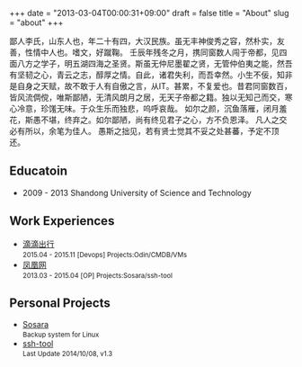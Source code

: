 +++
date = "2013-03-04T00:00:31+09:00"
draft = false
title = "About"
slug = "about"
+++

鄙人李氏，山东人也，年二十有四，大汉民族。虽无丰神俊秀之容，然朴实，友善，性情中人也。嗜文，好蹴鞠。
壬辰年残冬之月，携同窗数人闯于帝都，见四面八方之学子，明五湖四海之圣贤。斯虽无仲尼墨翟之贤，无管仲伯夷之能，然吾有坚韧之心，青云之志，醇厚之情。自此，诸君失利，而吾幸然。小生不佞，知非是自身之天赋，故不敢于人有自傲之言，从IT。甚累，不复爱也。昔君同窗数百，皆风流倜傥，唯斯鄙陋，无清风朗月之居，无天子帝都之籍。独以无知己而交，寒心冷意，珍馐无味。于众生乐而独悲，呜呼哀哉。
如尔之颜，沉鱼落雁，闭月羞花，斯愚不堪，终弃之。如尔鄙陋，尚有终见君子之心，方不负恩泽。
凡人之交必有所以，余笔为佳人。
愚斯之拙见，若有贤士觉其不妥之处甚蕃，予定不顶还。

## Educatoin

* 2009 - 2013 Shandong University of Science and Technology

## Work Experiences

<ul>
<li><a href="" target="_blank">滴滴出行</a><br>
<small>2015.04 - 2015.11 [Devops] 
Projects:Odin/CMDB/VMs</small></li>
<li><a href="" target="_blank">凤凰网</a><br>
<small>2013.03 - 2015.04 [OP] 
Projects:Sosara/ssh-tool</small></li>
</ul>

## Personal Projects


<ul>
<li><a href="" target="_blank">Sosara</a><br>
<small>Backup system for Linux</small></li>
<li><a href="" target="_blank">ssh-tool</a><br>
<small>Last Update 2014/10/08, v1.3</small></li>
</ul>

